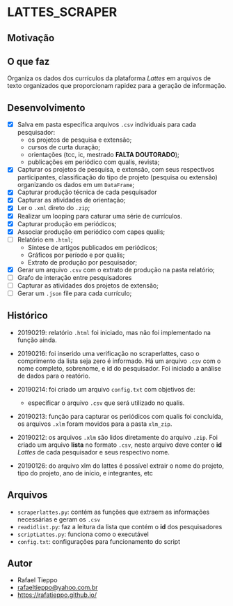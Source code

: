# LATTES_SCRAPER

## Motivação


## O que faz

Organiza os dados dos currículos da plataforma *Lattes* em arquivos de
texto organizados que proporcionam rapidez para a geração de
informação. 

## Desenvolvimento

- [X] Salva em pasta específica arquivos `.csv` individuais para cada
pesquisador:
    - os projetos de pesquisa e extensão;
    - cursos de curta duração;
    - orientações (tcc, ic, mestrado **FALTA DOUTORADO**);
    - publicações em periódico com qualis, revista;
- [X] Capturar os projetos de pesquisa, e extensão, com seus respectivos
participantes, classificação do tipo de projeto (pesquisa ou extensão)
organizando os dados em um `DataFrame`; 
- [X] Capturar produção técnica de cada pesquisador
- [X] Capturar as atividades de orientação;
- [X] Ler o `.xml` direto do `.zip`;
- [X] Realizar um looping para caturar uma série de currículos.
- [X] Capturar produção em periódicos;
- [X] Associar produção em periódico com capes qualis;
- [ ] Relatório em `.html`;
    - Síntese de artigos publicados em periódicos;
    - Gráficos por período e por qualis;
    - Extrato de produção por pesquisador;
- [X] Gerar um arquivo `.csv` com o extrato de produção na pasta
relatório;
- [ ] Grafo de interação entre pesquisadores
- [ ] Capturar as atividades dos projetos de extensão;
- [ ] Gerar um `.json` file para cada currículo;

## Histórico

- 20190219: relatório `.html` foi iniciado, mas não foi implementado na
função ainda. 

- 20190216: foi inserido uma verificação no scraperlattes, caso o
comprimento da lista seja zero é informado. Há um arquivo `.csv` com o
nome completo, sobrenome, e id do pesquisador. Foi iniciado a análise de
dados para o reatório.

- 20190214: foi criado um arquivo `config.txt` com objetivos de:
    - especificar o arquivo `.csv` que será utilizado no qualis.

- 20190213: função para capturar os periódicos com qualis foi concluída,
os arquivos `.xlm` foram movidos para a pasta `xlm_zip`.

- 20190212: os arquivos `.xlm` são lidos diretamente do arquivo
`.zip`. Foi criado um arquivo **lista** no formato `.csv`, neste arquivo
deve conter o **id** *Lattes* de cada pesquisador e seus respectivo nome.

- 20190126: do arquivo xlm do lattes é possível extrair o nome do
projeto, tipo do projeto, ano de início, e integrantes, etc

## Arquivos

- `scraperlattes.py`: contém as funções que extraem as informações
necessárias e geram os `.csv`
- `readidlist.py`: faz a leitura da lista que contém o **id** dos pesquisadores 
- `scriptLattes.py`: funciona como o executável
- `config.txt`: configurações para funcionamento do script

## Autor

- Rafael Tieppo
- rafaeltieppo@yahoo.com.br
- https://rafatieppo.github.io/



